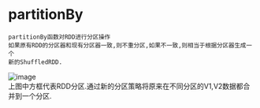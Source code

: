 # partitionBy

    partitionBy函数对RDD进行分区操作
    如果原有RDD的分区器和现有分区器一致,则不重分区,如果不一致,则相当于根据分区器生成一个
    新的ShuffledRDD.
    
![image](https://github.com/williamzhang11/fastTech/blob/master/src/main/java/com/xiu/fastBigData/persist/image/persist.jpg)   
    上图中方框代表RDD分区.通过新的分区策略将原来在不同分区的V1,V2数据都合并到一个分区.
    